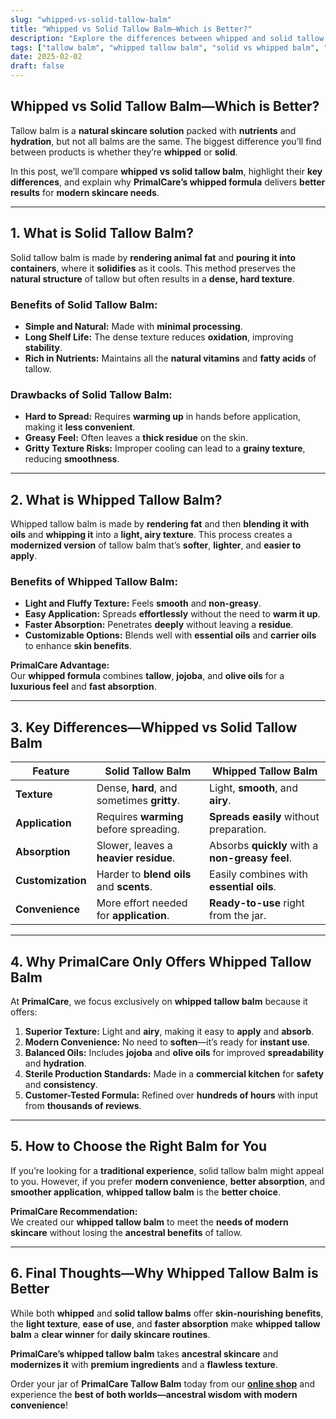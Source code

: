 ```yaml
---
slug: "whipped-vs-solid-tallow-balm"
title: "Whipped vs Solid Tallow Balm—Which is Better?"
description: "Explore the differences between whipped and solid tallow balm. Learn why PrimalCare’s whipped formula offers a superior texture, easier application, and better absorption."
tags: ["tallow balm", "whipped tallow balm", "solid vs whipped balm", "PrimalCare"]
date: 2025-02-02
draft: false
---
```


## Whipped vs Solid Tallow Balm—Which is Better?  
Tallow balm is a **natural skincare solution** packed with **nutrients** and **hydration**, but not all balms are the same. The biggest difference you’ll find between products is whether they’re **whipped** or **solid**.  

In this post, we’ll compare **whipped vs solid tallow balm**, highlight their **key differences**, and explain why **PrimalCare’s whipped formula** delivers **better results** for **modern skincare needs**.  

---

## **1. What is Solid Tallow Balm?**  
Solid tallow balm is made by **rendering animal fat** and **pouring it into containers**, where it **solidifies** as it cools. This method preserves the **natural structure** of tallow but often results in a **dense, hard texture**.  

### **Benefits of Solid Tallow Balm:**  
- **Simple and Natural:** Made with **minimal processing**.  
- **Long Shelf Life:** The dense texture reduces **oxidation**, improving **stability**.  
- **Rich in Nutrients:** Maintains all the **natural vitamins** and **fatty acids** of tallow.  

### **Drawbacks of Solid Tallow Balm:**  
- **Hard to Spread:** Requires **warming up** in hands before application, making it **less convenient**.  
- **Greasy Feel:** Often leaves a **thick residue** on the skin.  
- **Gritty Texture Risks:** Improper cooling can lead to a **grainy texture**, reducing **smoothness**.  

---

## **2. What is Whipped Tallow Balm?**  
Whipped tallow balm is made by **rendering fat** and then **blending it with oils** and **whipping it** into a **light, airy texture**. This process creates a **modernized version** of tallow balm that’s **softer**, **lighter**, and **easier to apply**.  

### **Benefits of Whipped Tallow Balm:**  
- **Light and Fluffy Texture:** Feels **smooth** and **non-greasy**.  
- **Easy Application:** Spreads **effortlessly** without the need to **warm it up**.  
- **Faster Absorption:** Penetrates **deeply** without leaving a **residue**.  
- **Customizable Options:** Blends well with **essential oils** and **carrier oils** to enhance **skin benefits**.  

**PrimalCare Advantage:**  
Our **whipped formula** combines **tallow**, **jojoba**, and **olive oils** for a **luxurious feel** and **fast absorption**.  

---

## **3. Key Differences—Whipped vs Solid Tallow Balm**  
| **Feature**                  | **Solid Tallow Balm**                         | **Whipped Tallow Balm**                         |
|------------------------------|-----------------------------------------------|------------------------------------------------|
| **Texture**                   | Dense, **hard**, and sometimes **gritty**.    | Light, **smooth**, and **airy**.               |
| **Application**               | Requires **warming** before spreading.       | **Spreads easily** without preparation.        |
| **Absorption**                | Slower, leaves a **heavier residue**.         | Absorbs **quickly** with a **non-greasy feel**. |
| **Customization**             | Harder to **blend oils** and **scents**.      | Easily combines with **essential oils**.       |
| **Convenience**               | More effort needed for **application**.       | **Ready-to-use** right from the jar.           |

---

## **4. Why PrimalCare Only Offers Whipped Tallow Balm**  
At **PrimalCare**, we focus exclusively on **whipped tallow balm** because it offers:  
1. **Superior Texture:** Light and **airy**, making it easy to **apply** and **absorb**.  
2. **Modern Convenience:** No need to **soften**—it’s ready for **instant use**.  
3. **Balanced Oils:** Includes **jojoba** and **olive oils** for improved **spreadability** and **hydration**.  
4. **Sterile Production Standards:** Made in a **commercial kitchen** for **safety** and **consistency**.  
5. **Customer-Tested Formula:** Refined over **hundreds of hours** with input from **thousands of reviews**.  

---

## **5. How to Choose the Right Balm for You**  
If you’re looking for a **traditional experience**, solid tallow balm might appeal to you. However, if you prefer **modern convenience**, **better absorption**, and **smoother application**, **whipped tallow balm** is the **better choice**.  

**PrimalCare Recommendation:**  
We created our **whipped tallow balm** to meet the **needs of modern skincare** without losing the **ancestral benefits** of tallow.  

---

## **6. Final Thoughts—Why Whipped Tallow Balm is Better**  
While both **whipped** and **solid tallow balms** offer **skin-nourishing benefits**, the **light texture**, **ease of use**, and **faster absorption** make **whipped tallow balm** a **clear winner** for **daily skincare routines**.  

**PrimalCare’s whipped tallow balm** takes **ancestral skincare** and **modernizes it** with **premium ingredients** and a **flawless texture**.  

Order your jar of **PrimalCare Tallow Balm** today from our **[online shop](/shop)** and experience the **best of both worlds—ancestral wisdom with modern convenience**!  
